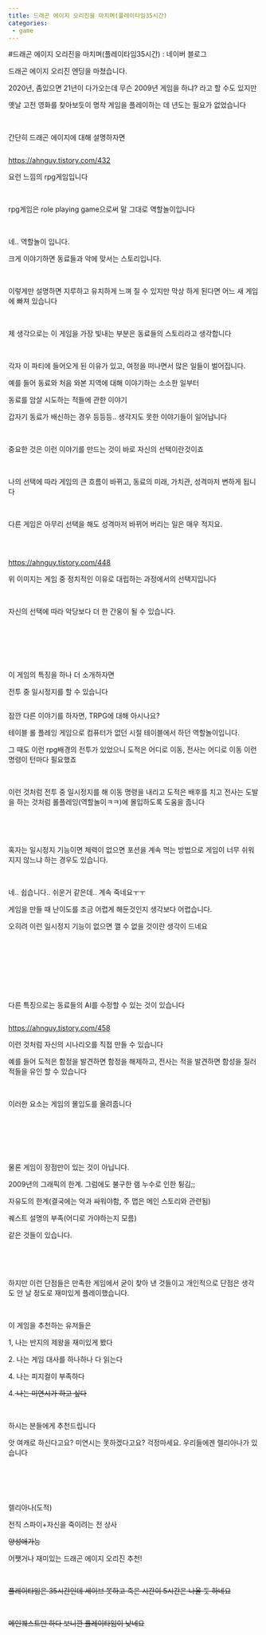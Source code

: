 ```yaml
---
title: 드래곤 에이지 오리진을 마치며(플레이타임35시간)
categories:
 - game
---
```

#드래곤 에이지 오리진을 마치며(플레이타임35시간) : 네이버 블로그
<div class="wrap_rabbit pcol2 _param(1) _postViewArea222171893657" id="post-view222171893657">
<!-- Rabbit HTML --><div class="se-viewer se-theme-default" lang="ko-KR">
<!-- SE_DOC_HEADER_END -->
<div class="se-main-container">
<div class="se-component se-text se-l-default" id="SE-697aea94-9203-496e-895c-b801bcdc3f97">
<div class="se-component-content">
<div class="se-section se-section-text se-l-default">
<div class="se-module se-module-text">
<!-- SE-TEXT { --><p class="se-text-paragraph se-text-paragraph-align-" id="SE-35053d25-0fae-42ff-90af-0d47caa77039" style=""><span class="se-fs- se-ff-" id="SE-00e5515c-08e7-4c26-9626-c2a6b05dbd33" style="">드래곤 에이지 오리진 엔딩을 마쳤습니다.</span></p><!-- } SE-TEXT --><!-- SE-TEXT { --><p class="se-text-paragraph se-text-paragraph-align-" id="SE-4b7ceca0-85b5-4b4e-a41a-203c133c9bea" style=""><span class="se-fs- se-ff-" id="SE-99541e3a-9208-4df4-abdd-e9bd78eb3cd6" style="">2020년, 좀있으면 21년이 다가오는데 무슨 2009년 게임을 하냐? 라고 할 수도 있지만</span></p><!-- } SE-TEXT --><!-- SE-TEXT { --><p class="se-text-paragraph se-text-paragraph-align-" id="SE-b80c8bef-c5fd-4ca8-b2d7-669753882dec" style=""><span class="se-fs- se-ff-" id="SE-bd0a9f79-4396-4fce-b762-d292edc8eaf2" style="">옛날 고전 영화를 찾아보듯이 명작 게임을 플레이하는 데 년도는 필요가 없었습니다</span></p><!-- } SE-TEXT --><!-- SE-TEXT { --><p class="se-text-paragraph se-text-paragraph-align-" id="SE-d46aafd1-01fb-4a83-b90c-b466f3c30171" style=""><span class="se-fs- se-ff-" id="SE-a3290339-6f77-452f-aedf-241f11ebfa79" style="">​</span></p><!-- } SE-TEXT --><!-- SE-TEXT { --><p class="se-text-paragraph se-text-paragraph-align-" id="SE-ea1e14a5-8998-4474-844b-9012becd17e0" style=""><span class="se-fs- se-ff-" id="SE-c13dbd6b-8ff6-4941-8718-87e1b9da8738" style="">간단히 드래곤 에이지에 대해 설명하자면</span></p><!-- } SE-TEXT -->
</div>
</div>
</div>
</div> <div class="se-component se-image se-l-default" id="SE-99d4318f-069d-45c9-af0b-7b09aa8e7c48">
<div class="se-component-content se-component-content-fit">
<div class="se-section se-section-image se-l-default se-section-align-">
<div class="se-module se-module-image" style="">
<a class="se-module-image-link __se_image_link __se_link" data-linkdata='{"id" : "SE-99d4318f-069d-45c9-af0b-7b09aa8e7c48", "src" : "https://t1.daumcdn.net/cfile/tistory/215A684B54F7D96308", "linkUse" : "false", "link" : ""}' data-linktype="img" href="#" onclick="return false;" style="">
<img alt="" class="se-image-resource" src="https://t1.daumcdn.net/cfile/tistory/215A684B54F7D96308">
</img></a>
</div>
<div class="se-module se-module-text se-caption"><p class="se-text-paragraph se-text-paragraph-align-" id="SE-5c03b6b7-f3e2-4a05-b528-0cc81eeb1388" style=""><span class="se-fs- se-ff-" id="SE-89cc629e-664a-4257-9029-d3ed71d7dd3b" style=""><a class="se-link" href="https://ahnguy.tistory.com/432" target="_blank">https://ahnguy.tistory.com/432</a></span></p></div>
</div>
</div>
</div>
<div class="se-component se-text se-l-default" id="SE-5a39a3c7-9d62-4de6-8fcd-78a0cb4d1ad4">
<div class="se-component-content">
<div class="se-section se-section-text se-l-default">
<div class="se-module se-module-text">
<!-- SE-TEXT { --><p class="se-text-paragraph se-text-paragraph-align-" id="SE-91a31bf0-c349-4762-885e-61a17fcbc4ea" style=""><span class="se-fs- se-ff-" id="SE-627e0209-9f9d-43b2-a8c0-429ab5a06bde" style="">요런 느낌의 rpg게임입니다</span></p><!-- } SE-TEXT --><!-- SE-TEXT { --><p class="se-text-paragraph se-text-paragraph-align-" id="SE-a8ef442c-bc9c-4827-92ba-57a4ffb66821" style=""><span class="se-fs- se-ff-" id="SE-87a68ba9-61b6-48c1-9c95-5dd3a80f772e" style="">​</span></p><!-- } SE-TEXT --><!-- SE-TEXT { --><p class="se-text-paragraph se-text-paragraph-align-" id="SE-b90580b0-db69-441b-a600-d3d124c79a17" style=""><span class="se-fs- se-ff-" id="SE-45eb2bb8-310c-43e6-aced-58620a5e60ff" style="">rpg게임은 </span><span class="se-fs- se-ff-" id="SE-c91f5bdd-6b06-4cb6-b704-67fe35f36081" style="">role playing game으로써 말 그대로 역할놀이입니다</span></p><!-- } SE-TEXT --><!-- SE-TEXT { --><p class="se-text-paragraph se-text-paragraph-align-" id="SE-0c318e6a-4776-4138-84e9-dd8916904889" style=""><span class="se-fs- se-ff-" id="SE-eccd85ba-315a-40c6-aabd-6c25fb48119b" style="">​</span></p><!-- } SE-TEXT --><!-- SE-TEXT { --><p class="se-text-paragraph se-text-paragraph-align-" id="SE-24f46ab5-965c-4356-9432-9db86d305986" style=""><span class="se-fs- se-ff-" id="SE-d3760a44-8460-48ff-a9f2-1e6fcfc03051" style="">네.. 역할놀이 입니다.</span></p><!-- } SE-TEXT --><!-- SE-TEXT { --><p class="se-text-paragraph se-text-paragraph-align-" id="SE-e8c7945b-c177-4e33-9418-9a3625187e78" style=""><span class="se-fs- se-ff-" id="SE-cea714c0-5465-408e-a4bd-9087f6fc694f" style="">크게 이야기하면 동료들과 악에 맞서는 스토리입니다.</span></p><!-- } SE-TEXT --><!-- SE-TEXT { --><p class="se-text-paragraph se-text-paragraph-align-" id="SE-1adceb76-8ed5-48a1-b987-29085e189e32" style=""><span class="se-fs- se-ff-" id="SE-b534e0dd-df27-4d86-abaa-980a50f5ee46" style="">​</span></p><!-- } SE-TEXT --><!-- SE-TEXT { --><p class="se-text-paragraph se-text-paragraph-align-" id="SE-20bd7b6f-4069-4a0b-8589-395b984be67c" style=""><span class="se-fs- se-ff-" id="SE-82b48f48-3d27-497a-a980-aff74164b83d" style="">이렇게만 설명하면 지루하고 유치하게 느껴 질 수 있지만 막상 하게 된다면 어느 새 게임에 빠져 있습니다</span></p><!-- } SE-TEXT --><!-- SE-TEXT { --><p class="se-text-paragraph se-text-paragraph-align-" id="SE-306dc6fb-4b0e-444b-b06e-4b40be8226e2" style=""><span class="se-fs- se-ff-" id="SE-c27435eb-0d8b-4d7d-a22c-28fc34aadba7" style="">​</span></p><!-- } SE-TEXT --><!-- SE-TEXT { --><p class="se-text-paragraph se-text-paragraph-align-" id="SE-8a8fe19d-a569-4826-ba12-e3dbda95df08" style=""><span class="se-fs- se-ff-" id="SE-8d4ee17b-875d-4a7b-aadf-8f7a5569dadd" style="">제 생각으로는 이 게임을 가장 빛내는 부분은 동료들의 스토리라고 생각합니다</span></p><!-- } SE-TEXT --><!-- SE-TEXT { --><p class="se-text-paragraph se-text-paragraph-align-" id="SE-a169ca17-f574-40f1-9ae1-cbc3c1b22cb2" style=""><span class="se-fs- se-ff-" id="SE-3c212fbf-14bb-4331-bb9b-18de2b6c0cea" style="">​</span></p><!-- } SE-TEXT --><!-- SE-TEXT { --><p class="se-text-paragraph se-text-paragraph-align-" id="SE-e1e1e149-4e42-4141-9037-59c286153df0" style=""><span class="se-fs- se-ff-" id="SE-e91d62ea-f330-4f98-97b8-c82ee70eeeed" style="">각자 이 파티에 들어오게 된 이유가 있고, 여정을 떠나면서 많은 일들이 벌어집니다.</span></p><!-- } SE-TEXT --><!-- SE-TEXT { --><p class="se-text-paragraph se-text-paragraph-align-" id="SE-9956532d-5971-40bc-a7a6-af8d1764d17f" style=""><span class="se-fs- se-ff-" id="SE-c0643880-90a4-4d70-b754-ccaae25d1e7b" style="">예를 들어 동료와 처음 와본 지역에 대해 이야기하는 소소한 일부터</span></p><!-- } SE-TEXT --><!-- SE-TEXT { --><p class="se-text-paragraph se-text-paragraph-align-" id="SE-6436fc09-7406-4394-a96a-6c5641e4963c" style=""><span class="se-fs- se-ff-" id="SE-8e82db52-6e39-4d9b-86f3-ba870a0e233d" style="">동료를 암살 시도하는 적들에 관한 이야기</span></p><!-- } SE-TEXT --><!-- SE-TEXT { --><p class="se-text-paragraph se-text-paragraph-align-" id="SE-a11b83dc-d344-44a9-b4e8-572806206198" style=""><span class="se-fs- se-ff-" id="SE-6aeac384-56dc-4ad5-806f-b653ba92802d" style="">갑자기 동료가 배신하는 경우 등등등.. 생각지도 못한 이야기들이 일어납니다</span></p><!-- } SE-TEXT --><!-- SE-TEXT { --><p class="se-text-paragraph se-text-paragraph-align-" id="SE-b199c0e8-507f-44a0-9109-31808505e4d0" style=""><span class="se-fs- se-ff-" id="SE-1e46b047-da18-42c2-b4d8-2df30b3af2a9" style="">​</span></p><!-- } SE-TEXT --><!-- SE-TEXT { --><p class="se-text-paragraph se-text-paragraph-align-" id="SE-1405d8cd-9684-47cc-9186-d3be02b19977" style=""><span class="se-fs- se-ff-" id="SE-215569c0-45de-4aa0-866e-f638c5abaddb" style="">중요한 것은 이런 이야기를 만드는 것이 바로 자신의 선택이란것이죠</span></p><!-- } SE-TEXT --><!-- SE-TEXT { --><p class="se-text-paragraph se-text-paragraph-align-" id="SE-7989372a-fb63-49bd-a6ab-48905c5ac649" style=""><span class="se-fs- se-ff-" id="SE-6327e1ce-94b0-4ceb-a37d-7d4a7d7d430b" style="">​</span></p><!-- } SE-TEXT --><!-- SE-TEXT { --><p class="se-text-paragraph se-text-paragraph-align-" id="SE-fa7a9e54-2d08-46ea-88cf-345b08cb51bc" style=""><span class="se-fs- se-ff-" id="SE-6a64b6c1-907d-4611-a516-e14e14890b4f" style="">나의 선택에 따라 게임의 큰 흐름이 바뀌고, 동료의 미래, 가치관, 성격마저 변하게 됩니다</span></p><!-- } SE-TEXT --><!-- SE-TEXT { --><p class="se-text-paragraph se-text-paragraph-align-" id="SE-cb529a36-a4c9-462e-af01-cc4c2351b7b5" style=""><span class="se-fs- se-ff-" id="SE-1b9c5fed-32d6-488b-87b7-cd90cb298d82" style="">​</span></p><!-- } SE-TEXT --><!-- SE-TEXT { --><p class="se-text-paragraph se-text-paragraph-align-" id="SE-770fd274-10c6-4da1-a725-a55d16ed8dcc" style=""><span class="se-fs- se-ff-" id="SE-ede47346-5d0d-4ac3-ba11-dede6e1c5d39" style="">다른 게임은 아무리 선택을 해도 성격마저 바뀌어 버리는 일은 매우 적지요.</span></p><!-- } SE-TEXT --><!-- SE-TEXT { --><p class="se-text-paragraph se-text-paragraph-align-" id="SE-c53a753c-fb48-401e-ac1b-eaa4a4fe8c5b" style=""><span class="se-fs- se-ff-" id="SE-bd1bbed0-6f3b-4731-8eff-eac7268fb846" style="">​</span></p><!-- } SE-TEXT -->
</div>
</div>
</div>
</div> <div class="se-component se-image se-l-default" id="SE-aac00ced-6839-406d-9281-77f86b20e51e">
<div class="se-component-content se-component-content-fit">
<div class="se-section se-section-image se-l-default se-section-align-">
<div class="se-module se-module-image" style="">
<a class="se-module-image-link __se_image_link __se_link" data-linkdata='{"id" : "SE-aac00ced-6839-406d-9281-77f86b20e51e", "src" : "https://t1.daumcdn.net/cfile/tistory/223B2350550AFA830E", "linkUse" : "false", "link" : ""}' data-linktype="img" href="#" onclick="return false;" style="">
<img alt="" class="se-image-resource" src="https://t1.daumcdn.net/cfile/tistory/223B2350550AFA830E">
</img></a>
</div>
<div class="se-module se-module-text se-caption"><p class="se-text-paragraph se-text-paragraph-align-" id="SE-aea733af-41f4-4931-ad2a-78891d9406ae" style=""><span class="se-fs- se-ff-" id="SE-386d2101-08f5-435a-98a4-ce0aad9d1075" style=""><a class="se-link" href="https://ahnguy.tistory.com/448" target="_blank">https://ahnguy.tistory.com/448</a></span></p></div>
</div>
</div>
</div>
<div class="se-component se-text se-l-default" id="SE-9746d56e-f4d0-497d-8da3-2bd4458b31ea">
<div class="se-component-content">
<div class="se-section se-section-text se-l-default">
<div class="se-module se-module-text">
<!-- SE-TEXT { --><p class="se-text-paragraph se-text-paragraph-align-" id="SE-54580c19-3b66-4bad-b8d2-9deb3e2c8661" style=""><span class="se-fs- se-ff-" id="SE-dd13b75b-1edf-4c22-9eda-8d6baabf6edf" style="">위 이미지는 게임 중 정치적인 이유로 대립하는 과정에서의 선택지입니다</span></p><!-- } SE-TEXT --><!-- SE-TEXT { --><p class="se-text-paragraph se-text-paragraph-align-" id="SE-8d704f1d-2320-41dc-92a5-54a147fc6dc3" style=""><span class="se-fs- se-ff-" id="SE-607d3167-dde5-46c5-98cc-c5f83dad3d9f" style="">​</span></p><!-- } SE-TEXT --><!-- SE-TEXT { --><p class="se-text-paragraph se-text-paragraph-align-" id="SE-1509183e-8017-48bb-9052-92082323b02e" style=""><span class="se-fs- se-ff-" id="SE-2c209382-e4b7-43be-a174-33ded95fbcb3" style="">자신의 선택에 따라 악당보다 더 한 간웅이 될 수 있습니다.</span></p><!-- } SE-TEXT --><!-- SE-TEXT { --><p class="se-text-paragraph se-text-paragraph-align-" id="SE-3d3b2cfb-0937-43de-a26e-b5848fab9a93" style=""><span class="se-fs- se-ff-" id="SE-9c50d4fc-7ff3-48a0-8c30-cb47468cb3b1" style="">​</span></p><!-- } SE-TEXT --><!-- SE-TEXT { --><p class="se-text-paragraph se-text-paragraph-align-" id="SE-f61b335b-61e4-40cb-aaca-a40a3dc1ecad" style=""><span class="se-fs- se-ff-" id="SE-6be6bf0c-758b-42a5-82d0-7868e7244b16" style="">​</span></p><!-- } SE-TEXT --><!-- SE-TEXT { --><p class="se-text-paragraph se-text-paragraph-align-" id="SE-b197593c-9c63-4e11-8ec0-90d349a55141" style=""><span class="se-fs- se-ff-" id="SE-66217ba1-27e7-47cf-ac00-ff7ba23e0fca" style="">​</span></p><!-- } SE-TEXT --><!-- SE-TEXT { --><p class="se-text-paragraph se-text-paragraph-align-" id="SE-36298d9c-54bd-4c80-a42f-9089140361f0" style=""><span class="se-fs- se-ff-" id="SE-9db4379f-770b-4038-a7c0-732bfe7f376b" style="">이 게임의 특징을 하나 더 소개하자면</span></p><!-- } SE-TEXT --><!-- SE-TEXT { --><p class="se-text-paragraph se-text-paragraph-align-" id="SE-96c43518-1f0b-43a8-b640-c2cf6b8082ba" style=""><span class="se-fs- se-ff-" id="SE-83f7518d-7d7b-464e-8bca-7ce8e844a25e" style="">전투 중 일시정지를 할 수 있습니다</span></p><!-- } SE-TEXT -->
</div>
</div>
</div>
</div> <div class="se-component se-image se-l-default" id="SE-c6ee008f-7350-415c-a50b-05502f4507f6">
<div class="se-component-content se-component-content-normal">
<div class="se-section se-section-image se-l-default se-section-align-" style="max-width:512px;">
<div class="se-module se-module-image" style="">
<a class="se-module-image-link __se_image_link __se_link" data-linkdata='{"id" : "SE-c6ee008f-7350-415c-a50b-05502f4507f6", "src" : "https://lh3.googleusercontent.com/proxy/hlLoJ3CbqH95x_r-K4BryZdPr26xsG4k2A6lBAiXIXduqhCmJd-vLmopn53DwZeaq_n5wLMGY2qlIg0viTxK5qhRmDwlg6ZPBGTeDYiqnzsvehS9tmiTolrvJvbP2dye8awrSNqHFUjiP_OwOD2FChfZNA", "linkUse" : "false", "link" : ""}' data-linktype="img" href="#" onclick="return false;" style="">
<img alt="" class="se-image-resource" src="https://lh3.googleusercontent.com/proxy/hlLoJ3CbqH95x_r-K4BryZdPr26xsG4k2A6lBAiXIXduqhCmJd-vLmopn53DwZeaq_n5wLMGY2qlIg0viTxK5qhRmDwlg6ZPBGTeDYiqnzsvehS9tmiTolrvJvbP2dye8awrSNqHFUjiP_OwOD2FChfZNA">
</img></a>
</div>
</div>
</div>
</div>
<div class="se-component se-text se-l-default" id="SE-09347d04-d384-42de-a02a-d6841eaac524">
<div class="se-component-content">
<div class="se-section se-section-text se-l-default">
<div class="se-module se-module-text">
<!-- SE-TEXT { --><p class="se-text-paragraph se-text-paragraph-align-" id="SE-4895da9b-a983-4105-aedf-01f0fe94ac1c" style=""><span class="se-fs- se-ff-" id="SE-9c898a23-490b-4ca8-bb8a-c4f54bcb51d4" style="">잠깐 다른 이야기를 하자면, TRPG에 대해 아시나요?</span></p><!-- } SE-TEXT --><!-- SE-TEXT { --><p class="se-text-paragraph se-text-paragraph-align-" id="SE-05196eec-d710-4e80-a807-4c30fa95f45b" style=""><span class="se-fs- se-ff-" id="SE-b8d4efd5-56be-498c-bbad-42fd57a10819" style="">테이블 롤 플레잉 게임으로 컴퓨터가 없던 시절 테이블에서 하던 역할놀이입니다.</span></p><!-- } SE-TEXT --><!-- SE-TEXT { --><p class="se-text-paragraph se-text-paragraph-align-" id="SE-b11ef491-ebb4-4998-9e6f-814536657f1e" style=""><span class="se-fs- se-ff-" id="SE-4a54544c-c777-406e-8f4b-a2d5cb60fcb6" style="">그 때도 이런 rpg배경의 전투가 있었으니 도적은 어디로 이동, 전사는 어디로 이동 이런 명령이 턴마다 필요했죠</span></p><!-- } SE-TEXT --><!-- SE-TEXT { --><p class="se-text-paragraph se-text-paragraph-align-" id="SE-d9466094-9388-40db-b5ea-70755f2f7293" style=""><span class="se-fs- se-ff-" id="SE-42bbd153-136b-4b90-a605-e60844547664" style="">​</span></p><!-- } SE-TEXT --><!-- SE-TEXT { --><p class="se-text-paragraph se-text-paragraph-align-" id="SE-43a80507-60c4-4b1e-ab5d-88ca25e4b298" style=""><span class="se-fs- se-ff-" id="SE-3220ca0b-d199-4a7b-b705-fe07f8129115" style="">이런 것처럼 전투 중 일시정지를 해 이동 명령을 내리고 도적은 배후를 치고 전사는 도발을 하는 것처럼 롤플레잉(역할놀이ㅋㅋ)에 몰입하도록 도움을 줍니다</span></p><!-- } SE-TEXT --><!-- SE-TEXT { --><p class="se-text-paragraph se-text-paragraph-align-" id="SE-4f17a4ea-f41c-4c9e-8b84-287bd4302ced" style=""><span class="se-fs- se-ff-" id="SE-02fb029c-d210-4dfb-a8aa-01cc3ffc152d" style="">​</span></p><!-- } SE-TEXT --><!-- SE-TEXT { --><p class="se-text-paragraph se-text-paragraph-align-" id="SE-4cd46143-e3a9-4026-9987-13d6ece81d14" style=""><span class="se-fs- se-ff-" id="SE-7888b234-50d6-4216-9c82-ae9526376076" style="">​</span></p><!-- } SE-TEXT --><!-- SE-TEXT { --><p class="se-text-paragraph se-text-paragraph-align-" id="SE-05d3b882-e755-41e1-b7ba-da2e601833c1" style=""><span class="se-fs- se-ff-" id="SE-c118a789-2d0f-43c9-8169-4f99be1c12b7" style="">혹자는 일시정지 기능이면 체력이 없으면 포션을 계속 먹는 방법으로 게임이 너무 쉬워지지 않느냐 하는 경우도 있습니다.</span></p><!-- } SE-TEXT --><!-- SE-TEXT { --><p class="se-text-paragraph se-text-paragraph-align-" id="SE-fb2b0185-d2f2-4caf-9b2d-decd1499b374" style=""><span class="se-fs- se-ff-" id="SE-301305a1-6570-485d-9e88-19997b7850b7" style="">​</span></p><!-- } SE-TEXT --><!-- SE-TEXT { --><p class="se-text-paragraph se-text-paragraph-align-" id="SE-d588f0a2-84bb-477a-9d5d-0db5acf8d4bf" style=""><span class="se-fs- se-ff-" id="SE-ff4c38c6-4aec-49e6-93f1-769c2bcde700" style="">네.. 쉽습니다.. 쉬운거 같은데.. 계속 죽네요ㅜㅜ</span></p><!-- } SE-TEXT --><!-- SE-TEXT { --><p class="se-text-paragraph se-text-paragraph-align-" id="SE-313e9960-8675-4fb8-a3fe-184cb7e470bb" style=""><span class="se-fs- se-ff-" id="SE-c0b3fb42-1f98-4269-aa2d-3ac085a9bff8" style="">게임을 만들 때 난이도를 조금 어렵게 해둔것인지 생각보다 어렵습니다.</span></p><!-- } SE-TEXT --><!-- SE-TEXT { --><p class="se-text-paragraph se-text-paragraph-align-" id="SE-6baee92c-178b-4d5d-a196-fe7f21307214" style=""><span class="se-fs- se-ff-" id="SE-ea678c7d-c736-4d74-b499-ff7aa8d4373c" style="">오히려 이런 일시정지 기능이 없으면 깰 수 없을 것이란 생각이 드네요</span></p><!-- } SE-TEXT --><!-- SE-TEXT { --><p class="se-text-paragraph se-text-paragraph-align-" id="SE-82b0e130-40b7-4075-9ccb-b9fea13e7b01" style=""><span class="se-fs- se-ff-" id="SE-44864446-ed42-4b91-bf93-a9fec7eec3ea" style="">​</span></p><!-- } SE-TEXT --><!-- SE-TEXT { --><p class="se-text-paragraph se-text-paragraph-align-" id="SE-fa01df98-4d15-4391-aa36-948582342c06" style=""><span class="se-fs- se-ff-" id="SE-fcf9c603-3db0-4fb8-868f-4aba36d32c46" style="">​</span></p><!-- } SE-TEXT --><!-- SE-TEXT { --><p class="se-text-paragraph se-text-paragraph-align-" id="SE-cb716cd1-a35c-4911-bf65-771e69311619" style=""><span class="se-fs- se-ff-" id="SE-515dc2c2-11ba-4b2c-a0cb-acfe9fca4a5c" style="">​</span></p><!-- } SE-TEXT --><!-- SE-TEXT { --><p class="se-text-paragraph se-text-paragraph-align-" id="SE-bb378ff0-051e-446c-a9f5-48bde7fa115d" style=""><span class="se-fs- se-ff-" id="SE-8be718d5-e8d7-42d3-96a8-52b45c0e88b9" style="">​</span></p><!-- } SE-TEXT --><!-- SE-TEXT { --><p class="se-text-paragraph se-text-paragraph-align-" id="SE-5b1fbe38-ce91-4031-8ac1-663742c2341d" style=""><span class="se-fs- se-ff-" id="SE-d6911541-5870-4430-bd01-ace64f69323f" style="">다른 특징으로는 동료들의 AI를 수정할 수 있는 것이 있습니다</span></p><!-- } SE-TEXT -->
</div>
</div>
</div>
</div> <div class="se-component se-image se-l-default" id="SE-12f59453-0735-4384-b3e5-5ed9ef0a1f91">
<div class="se-component-content se-component-content-fit">
<div class="se-section se-section-image se-l-default se-section-align-">
<div class="se-module se-module-image" style="">
<a class="se-module-image-link __se_image_link __se_link" data-linkdata='{"id" : "SE-12f59453-0735-4384-b3e5-5ed9ef0a1f91", "src" : "https://t1.daumcdn.net/cfile/tistory/242C7A4455164B7119", "linkUse" : "false", "link" : ""}' data-linktype="img" href="#" onclick="return false;" style="">
<img alt="" class="se-image-resource" src="https://t1.daumcdn.net/cfile/tistory/242C7A4455164B7119">
</img></a>
</div>
<div class="se-module se-module-text se-caption"><p class="se-text-paragraph se-text-paragraph-align-" id="SE-bf2ce573-3a8f-477c-899d-d86993c9440a" style=""><span class="se-fs- se-ff-" id="SE-6293788f-4be2-4601-af3a-e70245f22169" style=""><a class="se-link" href="https://ahnguy.tistory.com/458" target="_blank">https://ahnguy.tistory.com/458</a></span></p></div>
</div>
</div>
</div>
<div class="se-component se-text se-l-default" id="SE-5cf80a54-2435-4f4a-a308-d8f1497d8aa6">
<div class="se-component-content">
<div class="se-section se-section-text se-l-default">
<div class="se-module se-module-text">
<!-- SE-TEXT { --><p class="se-text-paragraph se-text-paragraph-align-" id="SE-de1f19d9-9e16-4244-88bf-ccbf61368a0d" style=""><span class="se-fs- se-ff-" id="SE-1643dc20-17f1-43ed-9d9d-c2e9ba5ec41b" style="">이런 것처럼 자신의 시나리오를 직접 만들 수 있습니다</span></p><!-- } SE-TEXT --><!-- SE-TEXT { --><p class="se-text-paragraph se-text-paragraph-align-" id="SE-f8382c5d-6b89-45f7-a1d5-ab9652338dfe" style=""><span class="se-fs- se-ff-" id="SE-1c820b06-cfb0-40a6-9434-2b69d8f8a1fb" style="">예를 들어 도적은 함정을 발견하면 함정을 해제하고, 전사는 적을 발견하면 함성을 질러 적들을 유인 할 수 있습니다</span></p><!-- } SE-TEXT --><!-- SE-TEXT { --><p class="se-text-paragraph se-text-paragraph-align-" id="SE-fae46b0b-74cb-463e-95c0-fd6ef562131c" style=""><span class="se-fs- se-ff-" id="SE-efb94a72-c07a-4de5-8ae9-d864979f76a9" style="">​</span></p><!-- } SE-TEXT --><!-- SE-TEXT { --><p class="se-text-paragraph se-text-paragraph-align-" id="SE-8776eb25-3df4-42be-a221-ce83905c016e" style=""><span class="se-fs- se-ff-" id="SE-29583987-3f12-478d-9bb2-c7a0de43aad6" style="">이러한 요소는 게임의 몰입도를 올려줍니다</span></p><!-- } SE-TEXT --><!-- SE-TEXT { --><p class="se-text-paragraph se-text-paragraph-align-" id="SE-758da606-4fdc-4eb0-b02d-6e614914d40a" style=""><span class="se-fs- se-ff-" id="SE-0308f58a-eb06-41e3-9441-de68b7c4e159" style="">​</span></p><!-- } SE-TEXT --><!-- SE-TEXT { --><p class="se-text-paragraph se-text-paragraph-align-" id="SE-19976024-c60e-4a6a-b58d-c27992278a53" style=""><span class="se-fs- se-ff-" id="SE-732f8d4b-1b8d-4e19-bab0-139a57d55cbf" style="">​</span></p><!-- } SE-TEXT --><!-- SE-TEXT { --><p class="se-text-paragraph se-text-paragraph-align-" id="SE-9487181e-fcf0-422e-916a-078d3175dd72" style=""><span class="se-fs- se-ff-" id="SE-f4642fe5-a587-4159-8cde-2112175c493d" style="">​</span></p><!-- } SE-TEXT --><!-- SE-TEXT { --><p class="se-text-paragraph se-text-paragraph-align-" id="SE-5e073e8d-227b-455d-8c36-895c24ab9fee" style=""><span class="se-fs- se-ff-" id="SE-f5cc2cc8-c3e4-453d-863e-0b59f056e07a" style="">물론 게임이 장점만이 있는 것이 아닙니다.</span></p><!-- } SE-TEXT --><!-- SE-TEXT { --><p class="se-text-paragraph se-text-paragraph-align-" id="SE-3de573ee-9db0-43a1-8941-9b857fdbca2f" style=""><span class="se-fs- se-ff-" id="SE-3fbb144f-3209-4b98-96f4-e6c46bd9d9bb" style="">2009년의 그래픽의 한계. 그럼에도 불구한 램 누수로 인한 튕김;;</span></p><!-- } SE-TEXT --><!-- SE-TEXT { --><p class="se-text-paragraph se-text-paragraph-align-" id="SE-084f602b-3b65-45c4-9d42-d18b9be27cbf" style=""><span class="se-fs- se-ff-" id="SE-b6c47120-c734-4402-9a58-9ed4eea3ca2e" style="">자유도의 한계(결국에는 악과 싸워야함, 주 맵은 메인 스토리와 관련됨)</span></p><!-- } SE-TEXT --><!-- SE-TEXT { --><p class="se-text-paragraph se-text-paragraph-align-" id="SE-1e15df26-ebac-4e19-813c-0e8f2109b855" style=""><span class="se-fs- se-ff-" id="SE-66b90a5a-83b9-4340-8690-1941181104ee" style="">퀘스트 설명의 부족(어디로 가야하는지 모름)</span></p><!-- } SE-TEXT --><!-- SE-TEXT { --><p class="se-text-paragraph se-text-paragraph-align-" id="SE-327a3945-920f-4afc-9500-38210bab4be3" style=""><span class="se-fs- se-ff-" id="SE-f2c30561-8899-4289-b7d7-1726dc1d5361" style="">같은 것들이 있습니다.</span></p><!-- } SE-TEXT --><!-- SE-TEXT { --><p class="se-text-paragraph se-text-paragraph-align-" id="SE-f8ddd104-5fb8-4600-8ee4-c090aff18a08" style=""><span class="se-fs- se-ff-" id="SE-691b7a22-28c4-4cf1-bb82-49791f21998c" style="">​</span></p><!-- } SE-TEXT --><!-- SE-TEXT { --><p class="se-text-paragraph se-text-paragraph-align-" id="SE-8c9f88f2-c5c1-4e4a-a3e2-de32ef5c8797" style=""><span class="se-fs- se-ff-" id="SE-c5847be7-3d4c-4566-bad7-ad94c0abfe0a" style="">​</span></p><!-- } SE-TEXT --><!-- SE-TEXT { --><p class="se-text-paragraph se-text-paragraph-align-" id="SE-705a00e2-02a9-4c37-85b9-067e0fa3bdfc" style=""><span class="se-fs- se-ff-" id="SE-534bc889-682e-4dc1-9652-c994cce78018" style="">하지만 이런 단점들은 만족한 게임에서 굳이 찾아 낸 것들이고 개인적으로 단점은 생각도 안 날 정도로 재미있게 플레이했습니다.</span></p><!-- } SE-TEXT --><!-- SE-TEXT { --><p class="se-text-paragraph se-text-paragraph-align-" id="SE-eef76ec2-f902-476c-b1b9-b3294206b33f" style=""><span class="se-fs- se-ff-" id="SE-19f49f11-674f-4adb-a069-3de456f1b561" style="">​</span></p><!-- } SE-TEXT --><!-- SE-TEXT { --><p class="se-text-paragraph se-text-paragraph-align-" id="SE-a9bad8ab-bfbc-4059-a7e3-f6c6b505b728" style=""><span class="se-fs- se-ff-" id="SE-49a2bbc4-ebde-46b6-be5c-f53aa131e69d" style="">이 게임을 추천하는 유저들은</span></p><!-- } SE-TEXT --><!-- SE-TEXT { --><p class="se-text-paragraph se-text-paragraph-align-" id="SE-3f149b2b-3a09-4205-8384-12cb7fb7853e" style=""><span class="se-fs- se-ff-" id="SE-6567911a-21a6-42b0-a9d2-0feae7a7b846" style="">1, 나는 반지의 제왕을 재미있게 봤다</span></p><!-- } SE-TEXT --><!-- SE-TEXT { --><p class="se-text-paragraph se-text-paragraph-align-" id="SE-57bc68ce-00de-4a76-8189-01b35f296446" style=""><span class="se-fs- se-ff-" id="SE-9c1516ed-dc36-4f66-9e2a-64dec47b2b59" style="">2. 나는 게임 대사를 하나하나 다 읽는다</span></p><!-- } SE-TEXT --><!-- SE-TEXT { --><p class="se-text-paragraph se-text-paragraph-align-" id="SE-ada40cb8-147e-4161-8186-9d002de994ce" style=""><span class="se-fs- se-ff-" id="SE-f6df3a43-57e3-4f67-85ab-b0a1edae9cd3" style="">4. 나는 피지컬이 부족하다</span></p><!-- } SE-TEXT --><!-- SE-TEXT { --><p class="se-text-paragraph se-text-paragraph-align-" id="SE-45f9193e-c340-40a5-a128-3607363a1a18" style=""><span class="se-fs- se-ff-" id="SE-4312789d-157b-4559-aa0b-e6bf654ad2f3" style="">4.</span><span class="se-fs- se-ff-" id="SE-9024164f-a567-4621-82d8-8086cf311569" style=""><strike> 나는 미연시가 하고 싶다</strike></span></p><!-- } SE-TEXT --><!-- SE-TEXT { --><p class="se-text-paragraph se-text-paragraph-align-" id="SE-dcebfa74-d9cd-4716-a79a-0854ae84d36e" style=""><span class="se-fs- se-ff-" id="SE-939370ff-1afa-4276-a7a6-c0735268d2ae" style="">​</span></p><!-- } SE-TEXT --><!-- SE-TEXT { --><p class="se-text-paragraph se-text-paragraph-align-" id="SE-50ba9b9a-e1f7-4574-8ba7-9a72392d1fee" style=""><span class="se-fs- se-ff-" id="SE-ebba90ad-6332-4387-b8f8-56e14ee53811" style="">하시는 분들에게 추천드립니다</span></p><!-- } SE-TEXT --><!-- SE-TEXT { --><p class="se-text-paragraph se-text-paragraph-align-" id="SE-b915f05f-cfe7-4e3e-ba7e-7e0d7cc07aca" style=""><span class="se-fs- se-ff-" id="SE-f5162fe1-8dc6-4556-96b0-1f176c59dbf6" style="">앗 여캐로 하신다고요? 미연시는 못하겠다고요? 걱정마세요. 우리들에겐 렐리아나가 있습니다</span></p><!-- } SE-TEXT --><!-- SE-TEXT { --><p class="se-text-paragraph se-text-paragraph-align-" id="SE-4f705c11-1a01-4217-a275-08e81458a671" style=""><span class="se-fs- se-ff-" id="SE-d97af00b-8efd-4ed8-9789-dc98cac315dd" style="">​</span></p><!-- } SE-TEXT --><!-- SE-TEXT { --><p class="se-text-paragraph se-text-paragraph-align-" id="SE-508b27cb-f595-4285-9d15-1ec0660b54af" style=""><span class="se-fs- se-ff-" id="SE-ab383cc6-410b-460e-bcb0-9a7ef7162f52" style="">​</span></p><!-- } SE-TEXT -->
</div>
</div>
</div>
</div> <div class="se-component se-image se-l-default" id="SE-008ebfed-c7f4-4ba6-a185-1098aee2ab2c">
<div class="se-component-content se-component-content-normal">
<div class="se-section se-section-image se-l-default se-section-align-" style="max-width:320px;">
<div class="se-module se-module-image" style="">
<a class="se-module-image-link __se_image_link __se_link" data-linkdata='{"id" : "SE-008ebfed-c7f4-4ba6-a185-1098aee2ab2c", "src" : "https://img1.daumcdn.net/thumb/R800x0/?scode=mtistory2&amp;fname=https%3A%2F%2Ft1.daumcdn.net%2Fcfile%2Ftistory%2F99902A3B5C8F216D15", "linkUse" : "false", "link" : ""}' data-linktype="img" href="#" onclick="return false;" style="">
<img alt="" class="se-image-resource" src="https://img1.daumcdn.net/thumb/R800x0/?scode=mtistory2&amp;fname=https%3A%2F%2Ft1.daumcdn.net%2Fcfile%2Ftistory%2F99902A3B5C8F216D15"/>
</a>
</div>
</div>
</div>
</div>
<div class="se-component se-text se-l-default" id="SE-e6d46921-39fe-4b38-bf32-47695acd0afb">
<div class="se-component-content">
<div class="se-section se-section-text se-l-default">
<div class="se-module se-module-text">
<!-- SE-TEXT { --><p class="se-text-paragraph se-text-paragraph-align-" id="SE-cdde96b1-d61c-4fea-94a3-87ae1f714735" style=""><span class="se-fs- se-ff-" id="SE-fd5123c5-31bd-4bdc-aeae-de3a9ee9f2b0" style="">렐리아나(도적)</span></p><!-- } SE-TEXT --><!-- SE-TEXT { --><p class="se-text-paragraph se-text-paragraph-align-" id="SE-353014e6-c83e-4423-9750-71139f1355f6" style=""><span class="se-fs- se-ff-" id="SE-82b601c4-5419-45c4-a1fb-b3f2aa425b4b" style="">전직 스파이+자신을 죽이려는 전 상사</span></p><!-- } SE-TEXT --><!-- SE-TEXT { --><p class="se-text-paragraph se-text-paragraph-align-" id="SE-53a1253c-48ae-4c60-b3a7-f2ca7eb37a72" style=""><span class="se-fs- se-ff-" id="SE-0acff176-213a-4650-a2c5-2824b917327f" style=""><strike>양성애가능</strike></span></p><!-- } SE-TEXT --><!-- SE-TEXT { --><p class="se-text-paragraph se-text-paragraph-align-" id="SE-5bb97117-6778-4c5c-959b-276f997c0d30" style=""><span class="se-fs- se-ff-" id="SE-56b21a54-4ac6-496c-8464-25f1386c1c73" style=""> </span></p><!-- } SE-TEXT --><!-- SE-TEXT { --><p class="se-text-paragraph se-text-paragraph-align-" id="SE-ff71540a-113e-4461-b802-da366b40dc0a" style=""><span class="se-fs- se-ff-" id="SE-b05308e8-abe4-4446-b9a8-955d8ce384f1" style="">어쨋거나 재미있는 드래곤 에이지 오리진 추천!</span></p><!-- } SE-TEXT --><!-- SE-TEXT { --><p class="se-text-paragraph se-text-paragraph-align-" id="SE-201e1b9f-6f54-435a-9d5f-cb91b95c8e20" style=""><span class="se-fs- se-ff-" id="SE-2b740116-96fd-45a4-96bd-e325c573668f" style="">​</span></p><!-- } SE-TEXT --><!-- SE-TEXT { --><p class="se-text-paragraph se-text-paragraph-align-" id="SE-eb0c14bb-d6e8-4e49-9419-08e5d0142d0c" style=""><span class="se-fs- se-ff-" id="SE-19e03870-4fce-4952-b22a-05189f697b43" style=""><strike>플레이타임은 35시간인데 세이브 못하고 죽은 시간이 5시간은 나올 듯 하네요</strike></span></p><!-- } SE-TEXT --><!-- SE-TEXT { --><p class="se-text-paragraph se-text-paragraph-align-" id="SE-2003c3dd-dc77-4616-b011-8867759b2bc7" style=""><span class="se-fs- se-ff-" id="SE-197e7b3c-1d46-4c6d-b7d7-a0ec87f92746" style=""><strike>​</strike></span></p><!-- } SE-TEXT --><!-- SE-TEXT { --><p class="se-text-paragraph se-text-paragraph-align-" id="SE-c75141db-45bf-450c-b29c-ed9f211a8d96" style=""><span class="se-fs- se-ff-" id="SE-e4017362-f2fc-4f3c-bf5e-980c70f3c248" style=""><strike>메인퀘스트만 하다 보니깐 플레이타임이 낮네요</strike></span></p><!-- } SE-TEXT -->
</div>
</div>
</div>
</div> </div>
</div>
</div>